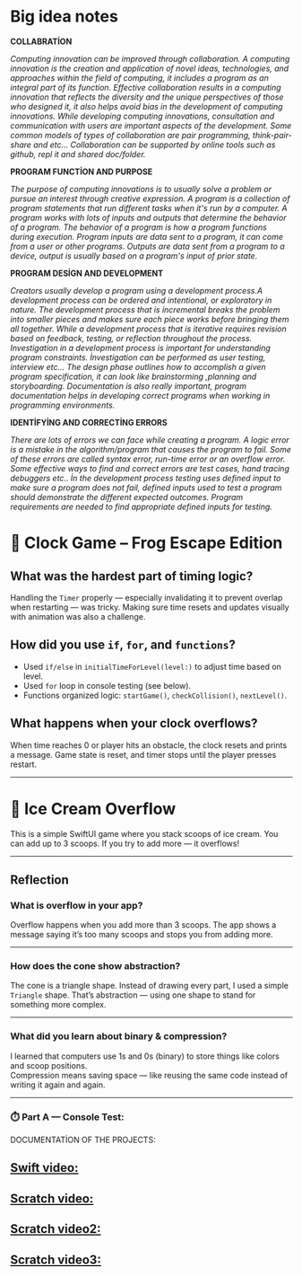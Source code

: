 # Big idea notes
**COLLABRATİON**

*Computing innovation can be improved through collaboration. A computing innovation is the creation and application of novel ideas, technologies, and approaches within the field of computing, it includes a program as an integral part of its function. Effective collaboration results in a computing innovation that reflects the diversity and the unique perspectives of those who designed it, it also helps avoid bias in the development of computing innovations. While developing computing innovations, consultation and communication with users are important aspects of the development. Some common models of types of collaboration are pair programming, think-pair-share and etc… Collaboration can be supported by online tools such as github, repl it and shared doc/folder.*

**PROGRAM FUNCTİON AND PURPOSE**

*The purpose of computing innovations is to usually solve a problem or pursue an interest through creative expression. A program is a collection of program statements that run different tasks when it's run by a computer. A program works with lots of inputs and outputs that determine the behavior of a program. The behavior of a program is how a program functions during execution. Program inputs are data sent to a program, it can come from a user or other programs. Outputs are data sent from a program to a device, output is usually based on a program's input of prior state.*

**PROGRAM DESİGN AND DEVELOPMENT**

*Creators usually develop a program using a development process.A development process can be ordered and intentional, or exploratory in nature. The development process that is incremental breaks the problem into smaller pieces and makes sure each piece works before bringing them all together. While a development process that is iterative requires  revision based on feedback, testing, or reflection throughout the process. Investigation in a development process is important for understanding program constraints. İnvestigation can be performed as user testing, interview etc… The design phase outlines how to accomplish a given program specification, it can look like brainstorming ,planning and storyboarding. Documentation is also really important, program documentation helps in developing correct programs when working in programming environments.*


**IDENTİFYİNG AND CORRECTİNG ERRORS**

*There are lots of errors we can face while creating a program. A logic error is a mistake in the algorithm/program that causes the program to fail. Some of these errors are called syntax error, run-time error or an overflow error. Some effective ways to find and correct errors are test cases, hand tracing debuggers etc.. İn the development process testing uses defined input to make sure a program does not fail, defined inputs used to test a program should demonstrate the different expected outcomes. Program requirements are needed to find appropriate defined inputs for testing.*


# 🐸 Clock Game – Frog Escape Edition

## What was the hardest part of timing logic?
Handling the `Timer` properly — especially invalidating it to prevent overlap when restarting — was tricky. Making sure time resets and updates visually with animation was also a challenge.

## How did you use `if`, `for`, and `functions`?
- Used `if/else` in `initialTimeForLevel(level:)` to adjust time based on level.
- Used `for` loop in console testing (see below).
- Functions organized logic: `startGame()`, `checkCollision()`, `nextLevel()`.

## What happens when your clock overflows?
When time reaches 0 or player hits an obstacle, the clock resets and prints a message. Game state is reset, and timer stops until the player presses restart.

---


# 🍦 Ice Cream Overflow

This is a simple SwiftUI game where you stack scoops of ice cream. You can add up to 3 scoops. If you try to add more — it overflows!

---

##  Reflection

###  What is overflow in your app?
Overflow happens when you add more than 3 scoops. The app shows a message saying it’s too many scoops and stops you from adding more.

---

### How does the cone show abstraction?
The cone is a triangle shape. Instead of drawing every part, I used a simple `Triangle` shape. That’s abstraction — using one shape to stand for something more complex.

---

###  What did you learn about binary & compression?
I learned that computers use 1s and 0s (binary) to store things like colors and scoop positions.  
Compression means saving space — like reusing the same code instead of writing it again and again.

---


### ⏱️ Part A — Console Test:



DOCUMENTATİON OF THE PROJECTS:

## [Swift video:](https://drive.google.com/file/d/1Sv3gThbgu-gjOIpwiryBfZp0z_RLUF9Y/view?usp=sharing)

## [Scratch video:](https://drive.google.com/file/d/1b4ZqT4OHX7jl7n36edUCt16QE3UP3bev/view?usp=sharing)

## [Scratch video2:](https://drive.google.com/file/d/1b4ZqT4OHX7jl7n36edUCt16QE3UP3bev/view?usp=sharing)

## [Scratch video3:](https://drive.google.com/file/d/1b4ZqT4OHX7jl7n36edUCt16QE3UP3bev/view?usp=sharing)



